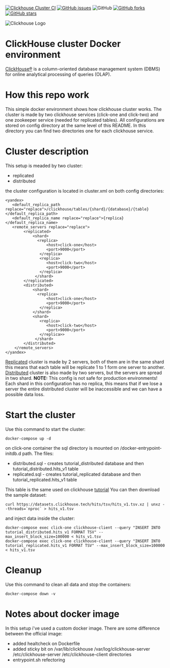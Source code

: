 [![Clickhouse Cluster CI](https://github.com/garutilorenzo/clickhouse-cluster/actions/workflows/ci.yml/badge.svg)](https://github.com/garutilorenzo/clickhouse-cluster/actions/workflows/ci.yml)
[![GitHub issues](https://img.shields.io/github/issues/garutilorenzo/clickhouse-cluster)](https://github.com/garutilorenzo/clickhouse-cluster/issues)
![GitHub](https://img.shields.io/github/license/garutilorenzo/clickhouse-cluster)
[![GitHub forks](https://img.shields.io/github/forks/garutilorenzo/clickhouse-cluster)](https://github.com/garutilorenzo/clickhouse-cluster/network)
[![GitHub stars](https://img.shields.io/github/stars/garutilorenzo/clickhouse-cluster)](https://github.com/garutilorenzo/clickhouse-cluster/stargazers)

![Clickhouse Logo](https://garutilorenzo.github.io/images/clickhouse.png)

# ClickHouse cluster Docker environment

[ClickHouse®](https://clickhouse.tech/) is a column-oriented database management system (DBMS) for online analytical processing of queries (OLAP).

# How this repo work

This simple docker environment shows how clickhouse  cluster works.
The cluster is made by two clickhouse services (click-one and click-two) and one zookeeper service (needed for replicated tables).
All configurations are stored on config directory at the same level of this README. In this directory you can find two directories one for each clickhouse service.

# Cluster description

This setup is meaded by two cluster:

* replicated
* distributed

the cluster configuration is located in cluster.xml on both config directories:

```
<yandex>
   <default_replica_path replace="replace">/clickhouse/tables/{shard}/{database}/{table}</default_replica_path>
   <default_replica_name replace="replace">{replica}</default_replica_name>
   <remote_servers replace="replace">
        <replicated>
            <shard>
              <replica>
                  <host>click-one</host>
                  <port>9000</port>
               </replica>
               <replica>
                  <host>click-two</host>
                  <port>9000</port>
               </replica>
             </shard>
        </replicated>
        <distributed>
            <shard>
              <replica>
                  <host>click-one</host>
                  <port>9000</port>
               </replica>
            </shard>
            <shard>
               <replica>
                  <host>click-two</host>
                  <port>9000</port>
               </replica>>
             </shard>
        </distributed>
    </remote_servers>
</yandex>
```

[Replicated](https://clickhouse.tech/docs/en/engines/table-engines/mergetree-family/replication/) cluster is made by 2 servers, both of them are in the same shard this means that each table will be replicate 1 to 1 form one server to another.
[Distributed](https://clickhouse.tech/docs/en/engines/table-engines/special/distributed/) cluster is also made by two servers, but the servers are spread in two shard. **NOTE:** This config is not safe for production environments! Each shard in this configuration has no replica, this means that if we lose a server the entire distributed cluster will be inaccessible and we can have a possible data loss.

# Start the cluster

Use this command to start the cluster:

```
docker-compose up -d
```

on click-one container the sql directory is mounted on /docker-entrypoint-initdb.d path. 
The files:

* distributed.sql - creates tutorial_distributed database and then tutorial_distributed.hits_v1 table
* replicated.sql - creates tutorial_replicated database and then tutorial_replicated.hits_v1 table

This table is the same used on clickhouse [tutorial](https://clickhouse.tech/docs/en/getting-started/tutorial/)
You can then download the sample dataset:

```
curl https://datasets.clickhouse.tech/hits/tsv/hits_v1.tsv.xz | unxz --threads=`nproc` > hits_v1.tsv
```

and inject data inside the cluster:

```
docker-compose exec click-one clickhouse-client --query "INSERT INTO tutorial_distributed.hits_v1 FORMAT TSV" --max_insert_block_size=100000 < hits_v1.tsv
docker-compose exec click-one clickhouse-client --query "INSERT INTO tutorial_replicated.hits_v1 FORMAT TSV" --max_insert_block_size=100000 < hits_v1.tsv
```

# Cleanup

Use this command to clean all data and stop the containers:

```console
docker-compose down -v
```

# Notes about docker image

In this setup i've used a custom docker image.
There are some difference between the official image:

* added healtcheck on Dockerfile
* added sticky bit on /var/lib/clickhouse /var/log/clickhouse-server /etc/clickhouse-server /etc/clickhouse-client directories
* entrypoint.sh refectoring